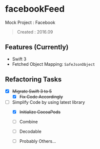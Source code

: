 # facebookFeed

Mock Project : Facebook 
> Created : 2016.09

## Features (Currently)

 - Swift 3
 - Fetched Object Mapping: `SafeJsonObject`


## Refactoring Tasks

 - [x] ~~Migrate Swift 3 to 5~~
     - [x] ~~Fix Code Accordingly~~
 - [ ] Simplify Code by using latest library
 	 - [x] ~~Initialize CocoaPods~~
     - [ ] Combine
     - [ ] Decodable
     - [ ] Probably Others...

